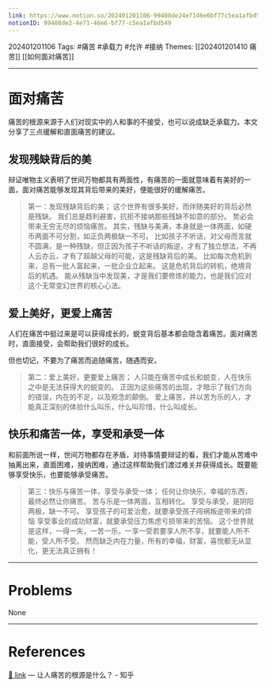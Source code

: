 ```yaml
---
link: https://www.notion.so/202401201106-99408de24e7146e6bf77c5ea1afbd549
notionID: 99408de2-4e71-46e6-bf77-c5ea1afbd549
---
```

202401201106
Tags: #痛苦 #承载力 #允许 #接纳 
Themes: [[202401201410 痛苦]] [[如何面对痛苦]] 

--- 
# 面对痛苦
痛苦的根源来源于人们对现实中的人和事的不接受，也可以说成缺乏承载力。本文分享了三点缓解和直面痛苦的建议。

## 发现残缺背后的美
辩证唯物主义表明了世间万物都具有两面性，有痛苦的一面就意味着有美好的一面，面对痛苦能够发现其背后带来的美好，便能很好的缓解痛苦。
> 第一：发现残缺背后的美；
这个世界有很多美好，而伴随美好的背后必然是残缺。
我们总是趋利避害，抗拒不接纳那些残缺不如意的部分。
势必会带来无穷无尽的烦恼痛苦。
其实，残缺与美满，本身就是一体两面，如硬币两面不可分割，如正负两极缺一不可。
比如孩子不听话，对父母而言就不圆满，是一种残缺，但正因为孩子不听话的叛逆，才有了独立想法，不再人云亦云，才有了超越父母的可能，这是残缺背后的美。
比如每次危机到来，总有一批人富起来，一批企业立起来。
这是危机背后的转机，绝境背后的机遇。
能从残缺当中发现美，才是我们要修炼的能力，也是我们应对这个无常变幻世界的核心心法。

## 爱上美好，更爱上痛苦
人们在痛苦中挺过来是可以获得成长的，蜕变背后基本都会隐含着痛苦。面对痛苦时，直面接受，会帮助我们很好的成长。

但也切记，不要为了痛苦而追随痛苦，随遇而安。
> 第二：爱上美好，更要爱上痛苦；
人只能在痛苦中成长和蜕变，人在快乐之中是无法获得大的蜕变的。
正因为这些痛苦的出现，才暗示了我们方向的错误，内在的不足，以及观念的颠倒。
爱上痛苦，并以苦为乐的人，才能真正深刻的体验什么叫乐，什么叫珍惜，什么叫成长。
## 快乐和痛苦一体，享受和承受一体
和前面所说一样，世间万物都存在矛盾，对待事情要辩证的看，我们才能从苦难中抽离出来，直面困难，接纳困难，通过这样帮助我们渡过难关并获得成长。既要能够享受快乐，也要能够承受痛苦。
>第三：快乐与痛苦一体，享受与承受一体；
任何让你快乐，幸福的东西，最终必然让你痛苦。
苦与乐是一体两面，互相转化。
享受与承受，是阴阳两极，缺一不可。
享受孩子的可爱治愈，就要承受孩子闯祸叛逆带来的烦恼
享受事业的成功财富，就要承受压力焦虑亏损带来的苦恼。
这个世界就是这样，一得一失，一苦一乐，一享一受若要享人所不享，就要能人所不能，受人所不受。
然而缺乏内在力量，所有的幸福，财富，喜悦都无从显化，更无法真正拥有！

---
# Problems
None

---
# References
[🔗 link](https://www.zhihu.com/question/402035249/answer/3266052406?utm_psn=1730861985703682048) — 让人痛苦的根源是什么？ - 知乎